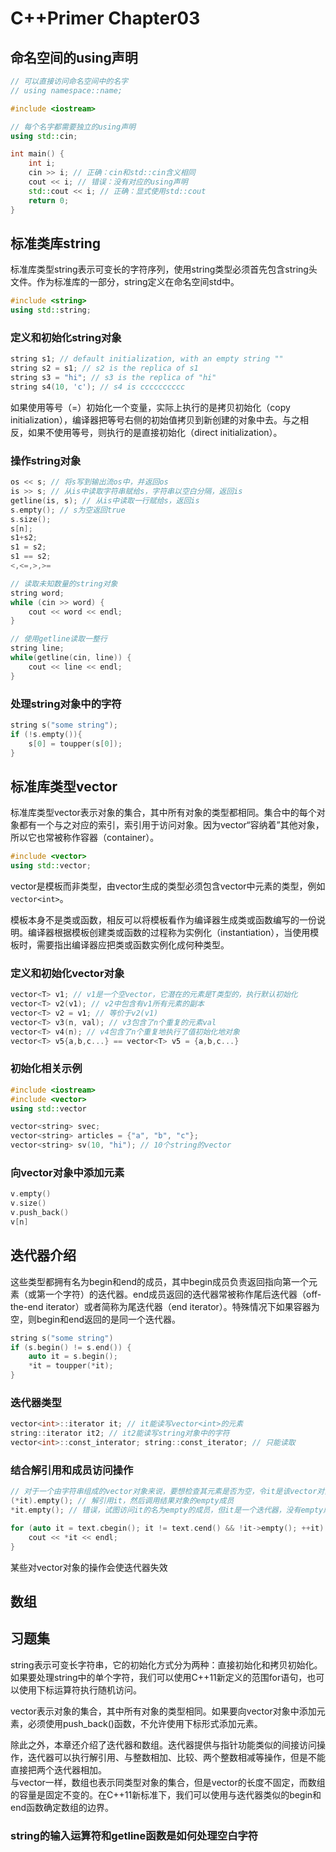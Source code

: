 # C++Primer Chapter03

## 命名空间的using声明

```c++
// 可以直接访问命名空间中的名字
// using namespace::name;

#include <iostream>

// 每个名字都需要独立的using声明
using std::cin;

int main() {
    int i;
    cin >> i; // 正确：cin和std::cin含义相同
    cout << i; // 错误：没有对应的using声明
    std::cout << i; // 正确：显式使用std::cout
    return 0;
}
```

## 标准类库string

标准库类型string表示可变长的字符序列，使用string类型必须首先包含string头文件。作为标准库的一部分，string定义在命名空间std中。

```c++
#include <string>
using std::string;
```

### 定义和初始化string对象

```c++
string s1; // default initialization, with an empty string ""
string s2 = s1; // s2 is the replica of s1
string s3 = "hi"; // s3 is the replica of "hi"
string s4(10, 'c'); // s4 is cccccccccc
```

如果使用等号（=）初始化一个变量，实际上执行的是拷贝初始化（copy initialization），编译器把等号右侧的初始值拷贝到新创建的对象中去。与之相反，如果不使用等号，则执行的是直接初始化（direct initialization）。

### 操作string对象

```c++
os << s; // 将s写到输出流os中，并返回os
is >> s; // 从is中读取字符串赋给s，字符串以空白分隔，返回is
getline(is, s); // 从is中读取一行赋给s，返回is
s.empty(); // s为空返回true
s.size(); 
s[n]; 
s1+s2; 
s1 = s2; 
s1 == s2; 
<,<=,>,>=

// 读取未知数量的string对象
string word;
while (cin >> word) {
    cout << word << endl;
}

// 使用getline读取一整行
string line;
while(getline(cin, line)) {
    cout << line << endl;
}
```

### 处理string对象中的字符

```c++
string s("some string");
if (!s.empty()){
    s[0] = toupper(s[0]);
}
```

## 标准库类型vector

标准库类型vector表示对象的集合，其中所有对象的类型都相同。集合中的每个对象都有一个与之对应的索引，索引用于访问对象。因为vector“容纳着”其他对象，所以它也常被称作容器（container）。

```c++
#include <vector>
using std::vector;
```

vector是模板而非类型，由vector生成的类型必须包含vector中元素的类型，例如`vector<int>`。

模板本身不是类或函数，相反可以将模板看作为编译器生成类或函数编写的一份说明。编译器根据模板创建类或函数的过程称为实例化（instantiation），当使用模板时，需要指出编译器应把类或函数实例化成何种类型。

### 定义和初始化vector对象

```c++
vector<T> v1; // v1是一个空vector，它潜在的元素是T类型的，执行默认初始化
vector<T> v2(v1); // v2中包含有v1所有元素的副本
vector<T> v2 = v1; // 等价于v2(v1)
vector<T> v3(n, val); // v3包含了n个重复的元素val
vector<T> v4(n); // v4包含了n个重复地执行了值初始化地对象
vector<T> v5{a,b,c...} == vector<T> v5 = {a,b,c...}
```

### 初始化相关示例

```c++
#include <iostream>
#include <vector>
using std::vector

vector<string> svec;
vector<string> articles = {"a", "b", "c"};
vector<string> sv(10, "hi"); // 10个string的vector
```

### 向vector对象中添加元素

```c++
v.empty()
v.size()
v.push_back()
v[n]
```

## 迭代器介绍

这些类型都拥有名为begin和end的成员，其中begin成员负责返回指向第一个元素（或第一个字符）的迭代器。end成员返回的迭代器常被称作尾后迭代器（off-the-end iterator）或者简称为尾迭代器（end iterator）。特殊情况下如果容器为空，则begin和end返回的是同一个迭代器。

```c++
string s("some string")
if (s.begin() != s.end()) {
    auto it = s.begin();
    *it = toupper(*it);
}
```

### 迭代器类型

```c++
vector<int>::iterator it; // it能读写vector<int>的元素
string::iterator it2; // it2能读写string对象中的字符
vector<int>::const_interator; string::const_iterator; // 只能读取
```

### 结合解引用和成员访问操作

```c++
// 对于一个由字符串组成的vector对象来说，要想检查其元素是否为空，令it是该vector对象的迭代器，只需检查it所指字符串是否为空就可以了
(*it).empty(); // 解引用it，然后调用结果对象的empty成员
*it.empty(); // 错误，试图访问it的名为empty的成员，但it是一个迭代器，没有empty成员

for (auto it = text.cbegin(); it != text.cend() && !it->empty(); ++it) {
    cout << *it << endl;
} 
```

某些对vector对象的操作会使迭代器失效

## 数组

## 习题集

string表示可变长字符串，它的初始化方式分为两种：直接初始化和拷贝初始化。如果要处理string中的单个字符，我们可以使用C++11新定义的范围for语句，也可以使用下标运算符执行随机访问。

vector表示对象的集合，其中所有对象的类型相同。如果要向vector对象中添加元素，必须使用push_back()函数，不允许使用下标形式添加元素。

除此之外，本章还介绍了迭代器和数组。迭代器提供与指针功能类似的间接访问操作，迭代器可以执行解引用、与整数相加、比较、两个整数相减等操作，但是不能直接把两个迭代器相加。  
与vector一样，数组也表示同类型对象的集合，但是vector的长度不固定，而数组的容量是固定不变的。在C++11新标准下，我们可以使用与迭代器类似的begin和end函数确定数组的边界。

### string的输入运算符和getline函数是如何处理空白字符
